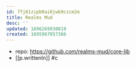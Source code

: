 ```yaml
---
id: 7fj61zipb0ai8jwb9czcm2e
title: Realms Mud
desc: ''
updated: 1696269930819
created: 1695967057366
---
```


- repo: https://github.com/realms-mud/core-lib
- [[p.writtenIn]] #c
